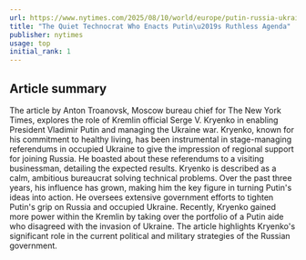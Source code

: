 ```yaml
---
url: https://www.nytimes.com/2025/08/10/world/europe/putin-russia-ukraine-war-sergei-kiriyenko.html
title: "The Quiet Technocrat Who Enacts Putin\u2019s Ruthless Agenda"
publisher: nytimes
usage: top
initial_rank: 1
---
```

## Article summary
The article by Anton Troanovsk, Moscow bureau chief for The New York Times, explores the role of Kremlin official Serge V. Kryenko in enabling President Vladimir Putin and managing the Ukraine war. Kryenko, known for his commitment to healthy living, has been instrumental in stage-managing referendums in occupied Ukraine to give the impression of regional support for joining Russia. He boasted about these referendums to a visiting businessman, detailing the expected results. Kryenko is described as a calm, ambitious bureaucrat solving technical problems. Over the past three years, his influence has grown, making him the key figure in turning Putin's ideas into action. He oversees extensive government efforts to tighten Putin's grip on Russia and occupied Ukraine. Recently, Kryenko gained more power within the Kremlin by taking over the portfolio of a Putin aide who disagreed with the invasion of Ukraine. The article highlights Kryenko's significant role in the current political and military strategies of the Russian government.
